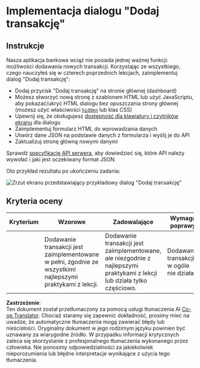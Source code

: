 <!--
CO_OP_TRANSLATOR_METADATA:
{
  "original_hash": "f23a868536c07da991b1d4e773161e25",
  "translation_date": "2025-08-24T13:47:54+00:00",
  "source_file": "7-bank-project/4-state-management/assignment.md",
  "language_code": "pl"
}
-->
# Implementacja dialogu "Dodaj transakcję"

## Instrukcje

Nasza aplikacja bankowa wciąż nie posiada jednej ważnej funkcji: możliwości dodawania nowych transakcji. 
Korzystając ze wszystkiego, czego nauczyłeś się w czterech poprzednich lekcjach, zaimplementuj dialog "Dodaj transakcję":

- Dodaj przycisk "Dodaj transakcję" na stronie głównej (dashboard)
- Możesz stworzyć nową stronę z szablonem HTML lub użyć JavaScriptu, aby pokazać/ukryć HTML dialogu bez opuszczania strony głównej (możesz użyć właściwości [`hidden`](https://developer.mozilla.org/docs/Web/HTML/Global_attributes/hidden) lub klas CSS)
- Upewnij się, że obsługujesz [dostępność dla klawiatury i czytników ekranu](https://developer.paciellogroup.com/blog/2018/06/the-current-state-of-modal-dialog-accessibility/) dla dialogu
- Zaimplementuj formularz HTML do wprowadzania danych
- Utwórz dane JSON na podstawie danych z formularza i wyślij je do API
- Zaktualizuj stronę główną nowymi danymi

Sprawdź [specyfikację API serwera](../api/README.md), aby dowiedzieć się, które API należy wywołać i jaki jest oczekiwany format JSON.

Oto przykład rezultatu po ukończeniu zadania:

![Zrzut ekranu przedstawiający przykładowy dialog "Dodaj transakcję"](../../../../7-bank-project/4-state-management/images/dialog.png)

## Kryteria oceny

| Kryterium | Wzorowe                                                                                         | Zadowalające                                                                                                           | Wymaga poprawy                              |
| --------- | ------------------------------------------------------------------------------------------------ | --------------------------------------------------------------------------------------------------------------------- | ------------------------------------------- |
|           | Dodawanie transakcji jest zaimplementowane w pełni, zgodnie ze wszystkimi najlepszymi praktykami z lekcji. | Dodawanie transakcji jest zaimplementowane, ale niezgodnie z najlepszymi praktykami z lekcji lub działa tylko częściowo. | Dodawanie transakcji w ogóle nie działa.    |

**Zastrzeżenie**:  
Ten dokument został przetłumaczony za pomocą usługi tłumaczenia AI [Co-op Translator](https://github.com/Azure/co-op-translator). Chociaż staramy się zapewnić dokładność, prosimy mieć na uwadze, że automatyczne tłumaczenia mogą zawierać błędy lub nieścisłości. Oryginalny dokument w jego rodzimym języku powinien być uznawany za wiarygodne źródło. W przypadku informacji krytycznych zaleca się skorzystanie z profesjonalnego tłumaczenia wykonanego przez człowieka. Nie ponosimy odpowiedzialności za jakiekolwiek nieporozumienia lub błędne interpretacje wynikające z użycia tego tłumaczenia.
